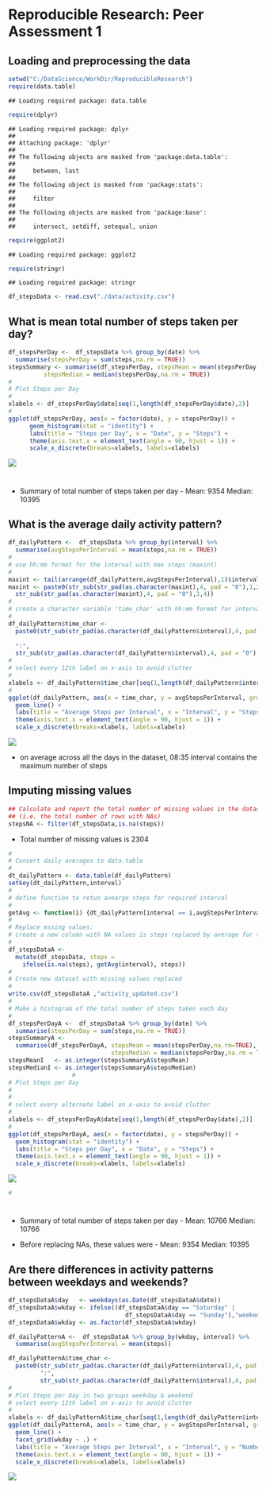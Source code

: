 # Reproducible Research: Peer Assessment 1


## Loading and preprocessing the data


```r
setwd("C:/DataScience/WorkDir/ReproducibleResearch")
require(data.table)
```

```
## Loading required package: data.table
```

```r
require(dplyr)
```

```
## Loading required package: dplyr
## 
## Attaching package: 'dplyr'
## 
## The following objects are masked from 'package:data.table':
## 
##     between, last
## 
## The following object is masked from 'package:stats':
## 
##     filter
## 
## The following objects are masked from 'package:base':
## 
##     intersect, setdiff, setequal, union
```

```r
require(ggplot2)
```

```
## Loading required package: ggplot2
```

```r
require(stringr)
```

```
## Loading required package: stringr
```

```r
df_stepsData <- read.csv("./data/activity.csv")
```


## What is mean total number of steps taken per day?


```r
df_stepsPerDay <-  df_stepsData %>% group_by(date) %>%
  summarise(stepsPerDay = sum(steps,na.rm = TRUE))                 
stepsSummary <- summarise(df_stepsPerDay, stepsMean = mean(stepsPerDay,na.rm=TRUE), 
          stepsMedian = median(stepsPerDay,na.rm = TRUE))
#
# Plot Steps per Day
#
xlabels <- df_stepsPerDay$date[seq(1,length(df_stepsPerDay$date),2)]
# 
ggplot(df_stepsPerDay, aes(x = factor(date), y = stepsPerDay)) + 
      geom_histogram(stat = "identity") +  
      labs(title = "Steps per Day", x = "Date", y = "Steps") +
      theme(axis.text.x = element_text(angle = 90, hjust = 1)) +
      scale_x_discrete(breaks=xlabels, labels=xlabels)
```

![](PA1_template_files/figure-html/unnamed-chunk-2-1.png) 
# 

* Summary of total number of steps taken per day -
 Mean:   9354
 Median: 10395
 
 
## What is the average daily activity pattern?


```r
df_dailyPattern <-  df_stepsData %>% group_by(interval) %>%
  summarise(avgStepsPerInterval = mean(steps,na.rm = TRUE)) 
#
# use hh:mm format for the interval with max steps (maxint)
#
maxint <- tail(arrange(df_dailyPattern,avgStepsPerInterval),1)$interval
maxint <- paste0(str_sub(str_pad(as.character(maxint),4, pad = "0"),1,2), ":",
  str_sub(str_pad(as.character(maxint),4, pad = "0"),3,4))
#
# create a character variable 'time_char' with hh:mm format for interval
#
df_dailyPattern$time_char <- 
  paste0(str_sub(str_pad(as.character(df_dailyPattern$interval),4, pad = "0"),1,2),
         
  ":",
  str_sub(str_pad(as.character(df_dailyPattern$interval),4, pad = "0"),3,4))
#
# select every 12th label on x-axis to avoid clutter
#
xlabels <- df_dailyPattern$time_char[seq(1,length(df_dailyPattern$interval),12)]
#
ggplot(df_dailyPattern, aes(x = time_char, y = avgStepsPerInterval, group=1)) + 
  geom_line() +  
  labs(title = "Average Steps per Interval", x = "Interval", y = "Steps") +
  theme(axis.text.x = element_text(angle = 90, hjust = 1)) +
  scale_x_discrete(breaks=xlabels, labels=xlabels)  
```

![](PA1_template_files/figure-html/unnamed-chunk-3-1.png) 

* on average across all the days in the dataset, 08:35 interval contains the maximum number of steps  

## Imputing missing values


```r
## Calculate and report the total number of missing values in the dataset 
## (i.e. the total number of rows with NAs)
stepsNA <- filter(df_stepsData,is.na(steps))
```

* Total number of missing values is 2304


```r
#
# Convert daily averages to data.table
#
dt_dailyPattern <- data.table(df_dailyPattern)
setkey(dt_dailyPattern,interval) 
#
# define function to retun avearge steps for required interval
#
getAvg <- function(i) {dt_dailyPattern[interval == i,avgStepsPerInterval]}
#
# Replace mssing values:
# create a new column with NA values is steps replaced by average for the interval
#
df_stepsDataA <- 
  mutate(df_stepsData, steps = 
    ifelse(is.na(steps), getAvg(interval), steps))
#
# Create new dataset with missing values replaced
#
write.csv(df_stepsDataA ,"activity_updated.csv")
#
# Make a histogram of the total number of steps taken each day 
#
df_stepsPerDayA <-  df_stepsDataA %>% group_by(date) %>%
  summarise(stepsPerDay = sum(steps,na.rm = TRUE))                 
stepsSummaryA <- 
  summarise(df_stepsPerDayA, stepsMean = mean(stepsPerDay,na.rm=TRUE),
                             stepsMedian = median(stepsPerDay,na.rm = TRUE))
stepsMeanI   <- as.integer(stepsSummaryA$stepsMean)
stepsMedianI <- as.integer(stepsSummaryA$stepsMedian)
                  #
# Plot Steps per Day
#
#
# select every alternate label on x-axis to avoid clutter
#
xlabels <- df_stepsPerDayA$date[seq(1,length(df_stepsPerDay$date),2)]
# 
ggplot(df_stepsPerDayA, aes(x = factor(date), y = stepsPerDay)) + 
  geom_histogram(stat = "identity") +  
  labs(title = "Steps per Day", x = "Date", y = "Steps") +
  theme(axis.text.x = element_text(angle = 90, hjust = 1)) +
  scale_x_discrete(breaks=xlabels, labels=xlabels)
```

![](PA1_template_files/figure-html/unnamed-chunk-5-1.png) 

```r
#
```
#

* Summary of total number of steps taken per day -
 Mean:   10766
 Median: 10766

* Before replacing NAs, these values were -
 Mean:   9354
 Median: 10395



## Are there differences in activity patterns between weekdays and weekends?


```r
df_stepsDataA$day   <- weekdays(as.Date(df_stepsDataA$date)) 
df_stepsDataA$wkday <- ifelse((df_stepsDataA$day == "Saturday" |
                                 df_stepsDataA$day == "Sunday"),"weekend", "weekday")
df_stepsDataA$wkday <- as.factor(df_stepsDataA$wkday)

df_dailyPatternA <-  df_stepsDataA %>% group_by(wkday, interval) %>%
  summarise(avgStepsPerInterval = mean(steps)) 

df_dailyPatternA$time_char <- 
  paste0(str_sub(str_pad(as.character(df_dailyPattern$interval),4, pad = "0"),1,2),
         ":",
         str_sub(str_pad(as.character(df_dailyPattern$interval),4, pad = "0"),3,4))
#
# Plot Steps per Day in two groups weekday & weekend
# select every 12th label on x-axis to avoid clutter
#
xlabels <- df_dailyPatternA$time_char[seq(1,length(df_dailyPattern$interval),12)]
ggplot(df_dailyPatternA, aes(x = time_char, y = avgStepsPerInterval, group=1)) + 
  geom_line() +  
  facet_grid(wkday ~ .) +
  labs(title = "Average Steps per Interval", x = "Interval", y = "Number of Steps") +
  theme(axis.text.x = element_text(angle = 90, hjust = 1)) +
  scale_x_discrete(breaks=xlabels, labels=xlabels)  
```

![](PA1_template_files/figure-html/unnamed-chunk-6-1.png) 
